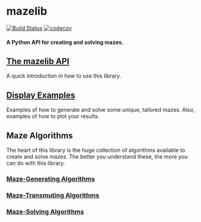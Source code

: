 # mazelib
[![Build Status](https://github.com/john-science/mazelib/actions/workflows/unittests.yaml/badge.svg?branch=master)](https://github.com/john-science/mazelib/blob/master/.github/workflows/unittests.yaml)
[![codecov](https://codecov.io/gh/john-science/mazelib/branch/master/graph/badge.svg)](https://codecov.io/gh/john-science/mazelib)

#### A Python API for creating and solving mazes.

## [The mazelib API](https://github.com/john-science/mazelib/blob/master/docs/API.md)

A quick introduction in how to use this library.


## [Display Examples](https://github.com/john-science/mazelib/blob/master/docs/EXAMPLES.md)

Examples of how to generate and solve some unique, tailored mazes. Also, examples of how to plot your results.


## Maze Algorithms

The heart of this library is the huge collection of algorithms available to create and solve mazes. The better you understand these, the more you can do with this library.

### [Maze-Generating Algorithms](https://github.com/john-science/mazelib/blob/master/docs/MAZE_GEN_ALGOS.md)

### [Maze-Transmuting Algorithms](https://github.com/john-science/mazelib/blob/master/docs/MAZE_TRANSMUTE_ALGOS.md)

### [Maze-Solving Algorithms](https://github.com/john-science/mazelib/blob/master/docs/MAZE_SOLVE_ALGOS.md)
